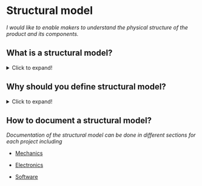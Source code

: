 # **Structural model**

*I would like to enable makers to understand the physical structure of the product and its components.* 

## **What is a structural model?**
<details>
  <summary>Click to expand!</summary>
  
* A structure is a description of the components (the combination of parts) of a product and their relationships.
* An opportunity to specify the geometric elements, dimensions, topology, and other physical properties of the product.
* The structures are the potential solutions (concepts) as the result of the conceptual design phase.
* The structural model comprises the set of mechanics theories that obey physical laws required to study and predict the behavior of structures.
</details>

## **Why should you define structural model?**
<details>
  <summary>Click to expand!</summary>
  
* A structural model helps to describe the geometric elements (design feature, dimensions, constraints, etc.), topology (assembly constraint between components, tolerances, components mating conditions, etc.), and characteristics of the product.
* A structural model helps to decide the physical form of the product and its components to ensure that the structure is fit for its intended purpose. 
* Structural model provides users with a physical model of the product, components, and characteristics of the material at the design phase that enable the stakeholder to understand the geometry, material reaction to external factors, etc.
* The structural model ensures that the structures are safe and fulfill the functions for which they were built.
</details>

## **How to document a structural model?**

*Documentation of the structural model can be done in different sections for each project including*

* [Mechanics](https://github.com/OPEN-NEXT/WP2.3-Guidelines-and-templates-for-documentation-of-OSH-design-reuse/tree/main/Documentation%20of%20OSH%20design%20according%20to%20development%20activities/2.%20Idea%20contribution/3.%20Design/Structural%20model/Mechanics)

* [Electronics](https://github.com/OPEN-NEXT/WP2.3-Guidelines-and-templates-for-documentation-of-OSH-design-reuse/tree/main/Documentation%20of%20OSH%20design%20according%20to%20development%20activities/2.%20Idea%20contribution/3.%20Design/Structural%20model/Electronic)

* [Software](https://github.com/OPEN-NEXT/WP2.3-Guidelines-and-templates-for-documentation-of-OSH-design-reuse/tree/main/Documentation%20of%20OSH%20design%20according%20to%20development%20activities/2.%20Idea%20contribution/3.%20Design/Structural%20model/Software)
